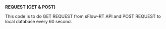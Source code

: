 
<p><strong>REQUEST (GET &amp; POST)</strong></p>
<p>This code is to do GET REQUEST from sFlow-RT API and POST REQUEST to local database every 60 second. &nbsp;&nbsp;</p>
